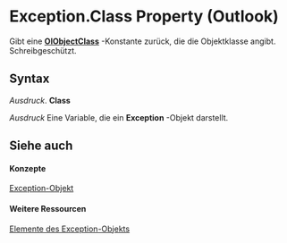 
# Exception.Class Property (Outlook)

Gibt eine  **[OlObjectClass](33d724b3-df3c-2a7f-a80f-93b66d96f588.md)** -Konstante zurück, die die Objektklasse angibt. Schreibgeschützt.


## Syntax

 _Ausdruck_. **Class**

 _Ausdruck_ Eine Variable, die ein **Exception** -Objekt darstellt.


## Siehe auch


#### Konzepte


[Exception-Objekt](010552b0-9ba6-c81b-1e3a-fd6a681e5163.md)
#### Weitere Ressourcen


[Elemente des Exception-Objekts](http://msdn.microsoft.com/library/24ed9b18-34f0-cbe4-73a7-ac585628a990%28Office.15%29.aspx)